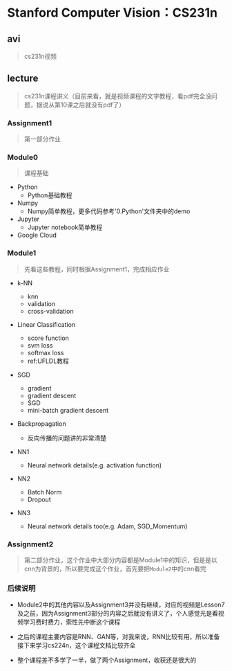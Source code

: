 # Stanford Computer Vision：CS231n

## avi
>	cs231n视频

## lecture
> cs231n课程讲义（目前来看，就是视频课程的文字教程，看pdf完全没问题，据说从第10课之后就没有pdf了）

### Assignment1
> 第一部分作业

### Module0
> 课程基础

+ Python
	- Python基础教程
+ Numpy
	- Numpy简单教程，更多代码参考'0.Python'文件夹中的demo
+ Jupyter
	- Jupyter notebook简单教程
+ Google Cloud

### Module1
> 先看这些教程，同时根据Assignment1，完成相应作业

+ k-NN
	- knn
	- validation
	- cross-validation

+ Linear Classification
	- score function
	- svm loss
	- softmax loss
	- ref:UFLDL教程

+ SGD
	- gradient
	- gradient descent
	- SGD
	- mini-batch gradient descent

+ Backpropagation
	- 反向传播的问题讲的非常清楚

+ NN1
	- Neural network details(e.g. activation function)

+ NN2
	- Batch Norm
	- Dropout

+ NN3
	- Neural network details too(e.g. Adam, SGD_Momentum)

### Assignment2
> 第二部分作业，这个作业中大部分内容都是Module1中的知识，但是是以cnn为背景的，所以要完成这个作业，首先要把`Module2`中的cnn看完

### 后续说明

+ Module2中的其他内容以及Assignment3并没有继续，对应的视频是Lesson7及之前，因为Assignment3部分的内容之后就没有讲义了，个人感觉光是看视频学习费时费力，索性先中断这个课程

+ 之后的课程主要内容是RNN、GAN等，对我来说，RNN比较有用，所以准备接下来学习cs224n，这个课程文档比较齐全

+ 整个课程差不多学了一半，做了两个Assignment，收获还是很大的
